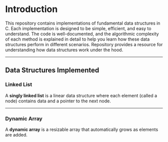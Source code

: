 # Introduction

This repository contains implementations of fundamental data structures in C. Each implementation is designed to be simple, efficient, and easy to understand. The code is well-documented, and the algorithmic complexity of each method is explained in detail to help you learn how these data structures perform in different scenarios. Repository provides a resource for understanding how data structures work under the hood.

---

## Data Structures Implemented

### Linked List

A **singly linked list** is a linear data structure where each element (called a node) contains data and a pointer to the next node.

---

### Dynamic Array

A **dynamic array** is a resizable array that automatically grows as elements are added.